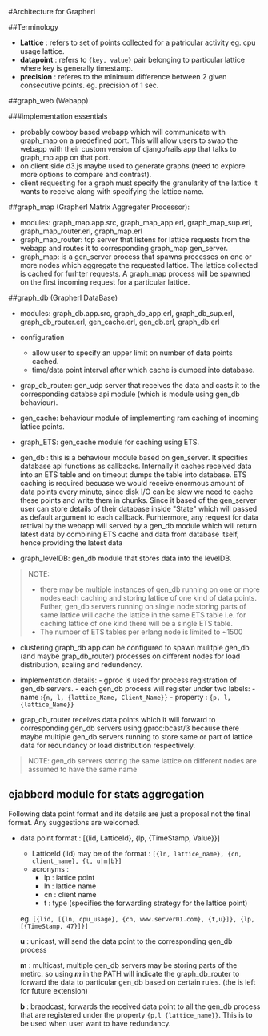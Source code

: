 #Architecture for Grapherl

##Terminology
- **Lattice**   : refers to set of points collected for a patricular activity
eg. cpu usage lattice.
- **datapoint** : refers to `{key, value}` pair belonging to particular lattice
where key is generally timestamp.
- **precision** : referes to the minimum difference between 2 given consecutive
points. eg. precision of 1 sec.

##graph_web (Webapp)

###implementation essentials
- probably cowboy based webapp which will communicate with graph_map on
a predefined port. This will allow users to swap the webapp with their
custom version of django/rails app that talks to graph_mp app on that port.
- on client side d3.js maybe used to generate graphs (need to explore more
options to compare and contrast).
- client requesting for a graph must specify the granularity of the lattice it
wants to receive along with specifying the lattice name.

##graph_map (Grapherl Matrix Aggregater Processor):
- modules: graph_map.app.src, graph_map_app.erl, graph_map_sup.erl, graph_map_router.erl,
graph_map.erl 
- graph_map_router: tcp server that listens for lattice requests from the webapp
and routes it to corresponding graph_map gen_server.
- graph_map: is a gen_server process that spawns processes on one or more nodes
which aggregate the requested lattice. The lattice collected is cached for furhter
requests. A graph_map process will be spawned on the first incoming request for
a particular lattice.

##graph_db (Grapherl DataBase)
- modules: graph_db.app.src, graph_db_app.erl, graph_db_sup.erl,
graph_db_router.erl, gen_cache.erl, gen_db.erl, graph_db.erl
- configuration
  - allow user to specify an upper limit on number of data points cached.
  - time/data point interval after which cache is dumped into database.
- grap_db_router: gen_udp server that receives the data and casts it to the
corresponding databse api module (which is module using gen_db behaviour).
- gen_cache: behaviour module of implementing ram caching of incoming lattice
points.
- graph_ETS: gen_cache module for caching using ETS.
- gen_db : this is a behaviour module based on gen_server. It specifies
database api functions as callbacks. Internally it caches received data into an
ETS table and on timeout dumps the table into database. ETS caching is required
becuase we would receive enormous amount of data points every minute, since
disk I/O can be slow we need to cache these points and write them in chunks.
Since it based of the gen_server user can store details of their database
inside "State" which will passed as default argument to each callback.
Furhtermore, any request for data retrival by the webapp will served by a
gen_db module which will return latest data by combining ETS cache and data
from database itself, hence providing the latest data

- graph_levelDB: gen_db module that stores data into the levelDB.

>NOTE:
> - there may be multiple instances of gen_db running on one or more
>  nodes each caching and storing lattice of one kind of data points. Futher,
>  gen_db servers running on single node storing parts of same lattice will
>  cache the lattice in the same ETS table i.e. for caching lattice of one kind
>  there will be a single ETS table.
> - The number of ETS tables per erlang node is limited to ~1500

- clustering graph_db app can be configured to spawn mulitple gen_db (and maybe
grap_db_router) processes on different nodes for load distribution, scaling and
redundency.

- implementation details:
        - gproc is used for process registration of gen_db servers.
        - each gen_db process will register under two labels:
        - name :`{n, l, {lattice_Name, Client_Name}}`
        - property : `{p, l, {lattice_Name}}`

- grap_db_router receives data points which it will forward to corresponding
gen_db servers using gproc:bcast/3 because there maybe multiple gen_db servers
running to store same or part of lattice data for redundancy or load
distribution respectively.

>NOTE: gen_db servers storing the same lattice on different nodes are assumed to
>have the same name

## ejabberd module for stats aggregation
Following data point format and its details are just a proposal not the
final format. Any suggestions are welcomed.

- data point format : [{lid, LatticeId}, {lp, {TimeStamp, Value}}]
    - LatticeId (lid) may be of the format : `[{ln, lattice_name}, {cn, client_name}, {t, u|m|b}]`
    - acronyms :
        - lp : lattice point
        - ln : lattice name
        - cn : client name
        - t  : type (specifies the forwarding strategy for the lattice point)

    eg. `[{lid, [{ln, cpu_usage}, {cn, www.server01.com}, {t,u}]}, {lp, [{TimeStamp, 47}]}]`

    **u** : unicast, will send the data point to the corresponding gen_db
    process

    **m** : multicast, multiple gen_db servers may be storing parts of the
    metirc. so using ***m*** in the PATH will indicate the graph_db_router to
    forward the data to particular gen_db based on certain rules.  (the is left for
    future extension)

    **b** : braodcast, forwards the received data point to all the gen_db
    process that are registered under the property `{p,l {lattice_name}}`. This
    is to be used when user want to have redundancy.
